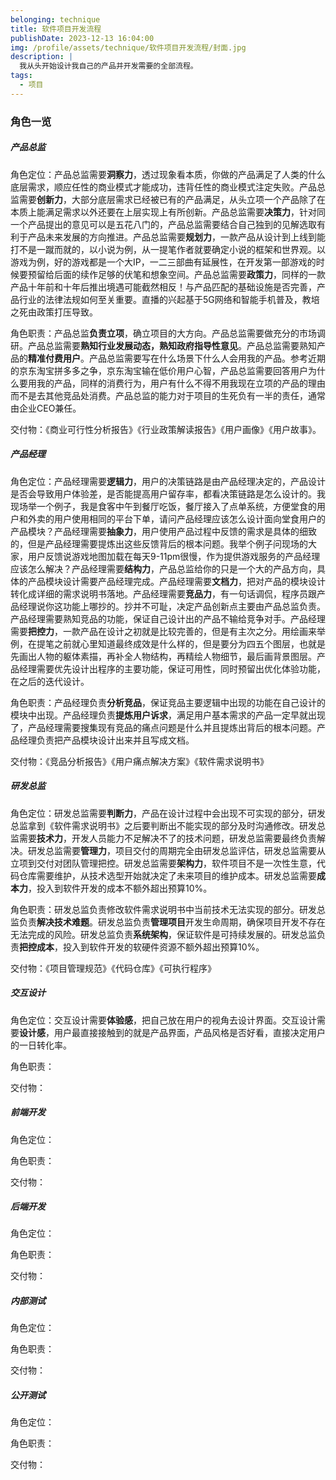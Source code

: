 ```yaml
---
belonging: technique
title: 软件项目开发流程
publishDate: 2023-12-13 16:04:00
img: /profile/assets/technique/软件项目开发流程/封面.jpg
description: |
  我从头开始设计我自己的产品并开发需要的全部流程。
tags:
  - 项目
---
```


### 角色一览

##### 产品总监
角色定位：产品总监需要**洞察力**，透过现象看本质，你做的产品满足了人类的什么底层需求，顺应任性的商业模式才能成功，违背任性的商业模式注定失败。产品总监需要**创新力**，大部分底层需求已经被已有的产品满足，从头立项一个产品除了在本质上能满足需求以外还要在上层实现上有所创新。产品总监需要**决策力**，针对同一个产品提出的意见可以是五花八门的，产品总监需要结合自己独到的见解选取有利于产品未来发展的方向推进。产品总监需要**规划力**，一款产品从设计到上线到能打不是一蹴而就的，以小说为例，从一提笔作者就要确定小说的框架和世界观。以游戏为例，好的游戏都是一个大IP，一二三部曲有延展性，在开发第一部游戏的时候要预留给后面的续作足够的伏笔和想象空间。产品总监需要**政策力**，同样的一款产品十年前和十年后推出境遇可能截然相反！与产品匹配的基础设施是否完善，产品行业的法律法规如何至关重要。直播的兴起基于5G网络和智能手机普及，教培之死由政策打压导致。

角色职责：产品总监**负责立项**，确立项目的大方向。产品总监需要做充分的市场调研。产品总监需要**熟知行业发展动态，熟知政府指导性意见**。产品总监需要熟知产品的**精准付费用户**。产品总监需要写在什么场景下什么人会用我的产品。参考近期的京东淘宝拼多多之争，京东淘宝输在低价用户心智，产品总监需要回答用户为什么要用我的产品，同样的消费行为，用户有什么不得不用我现在立项的产品的理由而不是去其他竞品处消费。产品总监的能力对于项目的生死负有一半的责任，通常由企业CEO兼任。

交付物：《商业可行性分析报告》《行业政策解读报告》《用户画像》《用户故事》。
##### 产品经理
角色定位：产品经理需要**逻辑力**，用户的决策链路是由产品经理决定的，产品设计是否会导致用户体验差，是否能提高用户留存率，都看决策链路是怎么设计的。我现场举一个例子，我是食客中午到餐厅吃饭，餐厅接入了点单系统，方便堂食的用户和外卖的用户使用相同的平台下单，请问产品经理应该怎么设计面向堂食用户的产品模块？产品经理需要**抽象力**，用户使用产品过程中反馈的需求是具体的细致的，但是产品经理需要提炼出这些反馈背后的根本问题。我举个例子问现场的大家，用户反馈说游戏地图加载在每天9-11pm很慢，作为提供游戏服务的产品经理应该怎么解决？产品经理需要**结构力**，产品总监给你的只是一个大的产品方向，具体的产品模块设计需要产品经理完成。产品经理需要**文档力**，把对产品的模块设计转化成详细的需求说明书落地。产品经理需要**竞品力**，有一句话调侃，程序员跟产品经理说你这功能上哪抄的。抄并不可耻，决定产品创新点主要由产品总监负责。产品经理需要熟知竞品的功能，保证自己设计出的产品不输给竞争对手。产品经理需要**把控力**，一款产品在设计之初就是比较完善的，但是有主次之分。用绘画来举例，在提笔之前就心里知道最终成效是什么样的，但是要分为四五个图层，也就是先画出人物的躯体素描，再补全人物结构，再精绘人物细节，最后画背景图层。产品经理需要优先设计出程序的主要功能，保证可用性，同时预留出优化体验功能，在之后的迭代设计。

角色职责：产品经理负责**分析竞品**，保证竞品主要逻辑中出现的功能在自己设计的模块中出现。产品经理负责**提炼用户诉求**，满足用户基本需求的产品一定早就出现了，产品经理需要搜集现有竞品的痛点问题是什么并且提炼出背后的根本问题。产品经理负责把产品模块设计出来并且写成文档。

交付物：《竞品分析报告》《用户痛点解决方案》《软件需求说明书》
##### 研发总监
角色定位：研发总监需要**判断力**，产品在设计过程中会出现不可实现的部分，研发总监拿到《软件需求说明书》之后要判断出不能实现的部分及时沟通修改。研发总监需要**技术力**，开发人员能力不足解决不了的技术问题，研发总监需要最终负责解决。研发总监需要**管理力**，项目交付的周期完全由研发总监评估，研发总监需要从立项到交付对团队管理把控。研发总监需要**架构力**，软件项目不是一次性生意，代码仓库需要维护，从技术选型开始就决定了未来项目的维护成本。研发总监需要**成本力**，投入到软件开发的成本不额外超出预算10%。

角色职责：研发总监负责修改软件需求说明书中当前技术无法实现的部分。研发总监负责**解决技术难题**。研发总监负责**管理项目**开发生命周期，确保项目开发不存在无法完成的风险。研发总监负责**系统架构**，保证软件是可持续发展的。研发总监负责**把控成本**，投入到软件开发的软硬件资源不额外超出预算10%。

交付物：《项目管理规范》《代码仓库》《可执行程序》
##### 交互设计
角色定位：交互设计需要**体验感**，把自己放在用户的视角去设计界面。交互设计需要**设计感**，用户最直接接触到的就是产品界面，产品风格是否好看，直接决定用户的一日转化率。

角色职责：

交付物：
##### 前端开发
角色定位：

角色职责：

交付物：
##### 后端开发
角色定位：

角色职责：

交付物：
##### 内部测试
角色定位：

角色职责：

交付物：
##### 公开测试
角色定位：

角色职责：

交付物：







